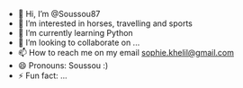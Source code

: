 - 👋 Hi, I’m @Soussou87
- 👀 I’m interested in horses, travelling and sports
- 🌱 I’m currently learning Python
- 💞️ I’m looking to collaborate on ...
- 📫 How to reach me on my email sophie.khelil@gmail.com
- 😄 Pronouns: Soussou :)
- ⚡ Fun fact: ...

<!---
Soussou87/Soussou87 is a ✨ special ✨ repository because its `README.md` (this file) appears on your GitHub profile.
You can click the Preview link to take a look at your changes.
--->
